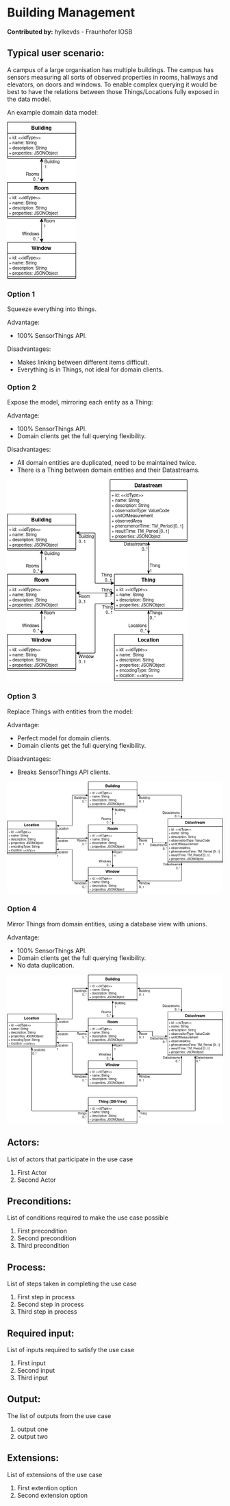 # Building Management

**Contributed by:** hylkevds - Fraunhofer IOSB

## Typical user scenario:

A campus of a large organisation has multiple buildings.
The campus has sensors measuring all sorts of observed properties in rooms, hallways and elevators, on doors and windows.
To enable complex querying it would be best to have the relations between those Things/Locations fully exposed in the data model.

An example domain data model:

![Building data model](images/Datamodel-Building-Base.drawio.png)



### Option 1

Squeeze everything into things. 

Advantage: 
- 100% SensorThings API.

Disadvantages:
- Makes linking between different items difficult.
- Everything is in Things, not ideal for domain clients.

### Option 2

Expose the model, mirroring each entity as a Thing:

Advantage: 
- 100% SensorThings API.
- Domain clients get the full querying flexibility.

Disadvantages:
- All domain entities are duplicated, need to be maintained twice.
- There is a Thing between domain entities and their Datastreams.

![Model next to Thing](images/Datamodel-Building-SensorThings-1.drawio.png)

### Option 3

Replace Things with entities from the model:

Advantage: 
- Perfect model for domain clients.
- Domain clients get the full querying flexibility.

Disadvantages:
- Breaks SensorThings API clients.

![Model Instead of Things](images/Datamodel-Building-SensorThings-2.drawio.png)

### Option 4

Mirror Things from domain entities, using a database view with unions.

Advantage: 
- 100% SensorThings API.
- Domain clients get the full querying flexibility.
- No data duplication.

![Model Instead of Things and Locations](images/Datamodel-Building-SensorThings-3.drawio.png)



## Actors:
List of actors that participate in the use case
1. First Actor
2. Second Actor

## Preconditions:
List of conditions required to make the use case possible
1. First precondition
2. Second precondition
3. Third precondition

## Process:
List of steps taken in completing the use case
1. First step in process
2. Second step in process
3. Third step in process


## Required input:
List of inputs required to satisfy the use case
1.	First input
2.	Second input
3.  Third input

## Output:
The list of outputs from the use case
1.	output one
2.	output two

## Extensions: 
List of extensions of the use case
1.	First extention option
2.	Second extension option




